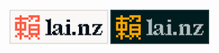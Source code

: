 [![lai.nz](https://github.com/jaskfla/lai.nz/blob/main/src/images/badges/lai.nz~light.svg)](https://lai.nz)
[![lai.nz](https://github.com/jaskfla/lai.nz/blob/main/src/images/badges/lai.nz~dark.svg)](https://lai.nz)
